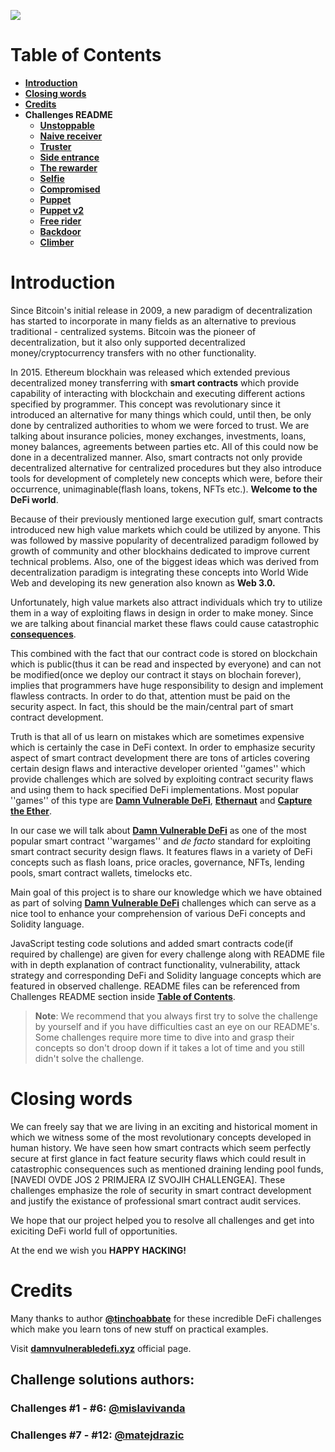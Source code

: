 ![](cover.png)

# Table of Contents
- [**Introduction**](#Introduction)
- [**Closing words**](#Closing-words)
- [**Credits**](#Credits)
- **Challenges README**
  - [**Unstoppable**](../../blob/latest-version-branch/contracts/unstoppable/README.md)
  - [**Naive receiver**](../../blob/latest-version-branch/contracts/naive-receiver/README.md)
  - [**Truster**](../../blob/latest-version-branch/contracts/truster/README.md)
  - [**Side entrance**](../../blob/latest-version-branch/contracts/side-entrance/README.md)
  - [**The rewarder**](../../blob/latest-version-branch/contracts/the-rewarder/README.md)
  - [**Selfie**](../../blob/latest-version-branch/contracts/selfie/README.md)
  - [**Compromised**](../../blob/latest-version-branch/contracts/compromised/README.md)
  - [**Puppet**](../../blob/latest-version-branch/contracts/puppet/README.md)
  - [**Puppet v2**](../../blob/latest-version-branch/contracts/puppet-v2/README.md)
  - [**Free rider**](../../blob/latest-version-branch/contracts/free-rider/README.md)
  - [**Backdoor**](../../blob/latest-version-branch/contracts/backdoor/README.md)
  - [**Climber**](../../blob/latest-version-branch/contracts/climber/README.md)
# Introduction
Since Bitcoin's initial release in 2009, a new paradigm of decentralization has started to incorporate in many fields as an alternative to previous traditional - centralized systems. Bitcoin was the pioneer of decentralization, but it also only supported decentralized money/cryptocurrency transfers with no other functionality.

In 2015. Ethereum blockhain was released which extended previous decentralized money transferring with **smart contracts** which provide capability of interacting with blockchain and executing different actions specified by programmer. This concept was revolutionary since it introduced an alternative for many things which could, until then, be only done by centralized authorities to whom we were forced to trust. We are talking about insurance policies, money exchanges, investments, loans, money balances, agreements between parties etc. All of this could now be done in a decentralized manner. Also, smart contracts not only provide decentralized alternative for centralized procedures but they also introduce tools for development of completely new concepts which were, before their occurrence, unimaginable(flash loans, tokens, NFTs etc.). **Welcome to the DeFi world**. 

Because of their previously mentioned large execution gulf, smart contracts introduced new high value markets which could be utilized by anyone. This was followed by massive popularity of decentralized paradigm followed by growth of community and other blockhains dedicated to improve current technical problems. Also, one of the biggest ideas which was derived from decentralization paradigm is integrating these concepts into World Wide Web and developing its new generation also known as **Web 3.0.**

Unfortunately, high value markets also attract individuals which try to utilize them in a way of exploiting flaws in design in order to make money. Since we are talking about financial market these flaws could cause catastrophic [**consequences**](https://decrypt.co/93874/biggest-defi-hacks-heists).

This combined with the fact that our contract code is stored on blockchain which is public(thus it can be read and inspected by everyone) and can not be modified(once we deploy our contract it stays on blochain forever), implies that programmers have huge responsibility to design and implement flawless contracts. In order to do that, attention must be paid on the security aspect. In fact, this should be the main/central part of smart contract development.

Truth is that all of us learn on mistakes which are sometimes expensive which is certainly the case in DeFi context. In order to emphasize security aspect of smart contract development there are tons of articles covering certain design flaws and interactive developer oriented ''games'' which provide challenges which are solved by exploiting contract security flaws and using them to hack specified DeFi implementations. Most popular ''games'' of this type are [**Damn Vulnerable DeFi**](https://www.damnvulnerabledefi.xyz/), [**Ethernaut**](https://ethernaut.openzeppelin.com/) and [**Capture the Ether**](https://capturetheether.com/).

In our case we will talk about [**Damn Vulnerable DeFi**](https://www.damnvulnerabledefi.xyz/) as one of the most popular smart contract ''wargames'' and *de facto* standard for exploiting smart contract security design flaws. It features flaws in a variety of DeFi concepts such as flash loans, price oracles, governance, NFTs, lending pools, smart contract wallets, timelocks etc.

Main goal of this project is to share our knowledge which we have obtained as part of solving [**Damn Vulnerable DeFi**](https://www.damnvulnerabledefi.xyz/) challenges which can serve as a nice tool to enhance your comprehension of various DeFi concepts and Solidity language. 

JavaScript testing code solutions and added smart contracts code(if required by challenge) are given for every challenge along with README file with in depth explanation of contract functionality, vulnerability, attack strategy and corresponding DeFi and Solidity language concepts which are featured in observed challenge. README files can be referenced from Challenges README section inside [**Table of Contents**](#Table-of-Contents).

>**Note**: We recommend that you always first try to solve the challenge by yourself and if you have difficulties cast an eye on our README's. Some challenges require more time to dive into and grasp their concepts so don't droop down if it takes a lot of time and you still didn't solve the challenge.

# Closing words
We can freely say that we are living in an exciting and historical moment in which we witness some of the most revolutionary concepts developed in human history. We have seen how smart contracts which seem perfectly secure at first glance in fact feature security flaws which could result in catastrophic consequences such as mentioned draining lending pool funds, [NAVEDI OVDE JOS 2 PRIMJERA IZ SVOJIH CHALLENGEA]. These challenges emphasize the role of security in smart contract development and justify the existance of professional smart contract audit services.

We hope that our project helped you to resolve all challenges and get into exiciting DeFi world full of opportunities.

At the end we wish you **HAPPY HACKING!**
# Credits
Many thanks to author [**@tinchoabbate**](https://twitter.com/tinchoabbate) for these incredible DeFi challenges which make you learn tons of new stuff on practical examples.

Visit [**damnvulnerabledefi.xyz**](https://damnvulnerabledefi.xyz) official page.
## Challenge solutions authors:
### **Challenges #1 - #6**:  [**@mislavivanda**](https://github.com/mislavivanda)

### **Challenges #7 - #12**: [**@matejdrazic**](https://github.com/matejdrazic)
